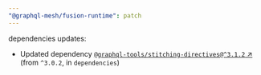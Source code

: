 ```yaml
---
"@graphql-mesh/fusion-runtime": patch
---
```

dependencies updates:
  - Updated dependency [`@graphql-tools/stitching-directives@^3.1.2` ↗︎](https://www.npmjs.com/package/@graphql-tools/stitching-directives/v/3.1.2) (from `^3.0.2`, in `dependencies`)
